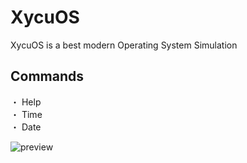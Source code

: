 # XycuOS
XycuOS is a best modern Operating System Simulation

## Commands
・ Help\
・ Time\
・ Date

![preview](assets/image.png)